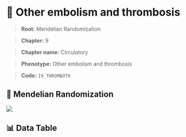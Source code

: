 # 🧪 Other embolism and thrombosis

> **Root:** Mendelian Randomization

> **Chapter:** 9  

> **Chapter name:** Circulatory

> **Phenotype:** Other embolism and thrombosis  

> **Code:** `I9_THROMBOTH`

## 🧬 Mendelian Randomization  

<img src="/MR/Figures/Forward/I9_THROMBOTH.png"/>

## 📊 Data Table

<CsvTableMRF src="/public/MR/Data/Forward/I9_THROMBOTH.csv"/>
